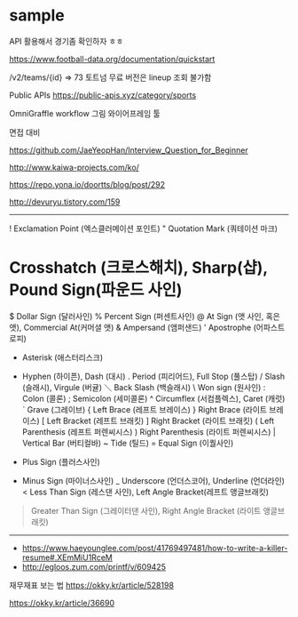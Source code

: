 # sample

API 활용해서 경기좀 확인하자 ㅎㅎ

https://www.football-data.org/documentation/quickstart

/v2/teams/{id} => 73 토트넘
무료 버전은 lineup 조회 불가함

Public APIs
https://public-apis.xyz/category/sports


OmniGraffle
workflow 그림
와이어프레임 툴

면접 대비

https://github.com/JaeYeopHan/Interview_Question_for_Beginner

http://www.kaiwa-projects.com/ko/

https://repo.yona.io/doortts/blog/post/292

http://devuryu.tistory.com/159






------- 
!  Exclamation Point (엑스클러메이션 포인트)
"  Quotation Mark (쿼테이션 마크)
#  Crosshatch (크로스해치), Sharp(샵), Pound Sign(파운드 사인)
$  Dollar Sign (달러사인)
%  Percent Sign (퍼센트사인)
@  At Sign (앳 사인, 혹은 앳), Commercial At(커머셜 앳)
&  Ampersand (앰퍼샌드)
'  Apostrophe (어파스트로피)
*  Asterisk (애스터리스크)
-  Hyphen (하이픈), Dash (대시)
.  Period (피리어드), Full Stop (풀스탑)
/  Slash (슬래시), Virgule (버귤)
＼ Back Slash (백슬래시)
\  Won sign (원사인)
:  Colon (콜론)
;  Semicolon (세미콜론)
^  Circumflex (서컴플렉스), Caret (캐럿)
`  Grave (그레이브)
{  Left Brace (레프트 브레이스)
}  Right Brace (라이트 브레이스)
[  Left Bracket (레프트 브래킷)
]  Right Bracket (라이트 브래킷)
(  Left Parenthesis (레프트 퍼렌씨시스)
)  Right Parenthesis (라이트 퍼렌씨시스)
|  Vertical Bar (버티컬바)
~  Tide (틸드)
=  Equal Sign (이퀄사인)
+  Plus Sign (플러스사인)
-  Minus Sign (마이너스사인)
_  Underscore (언더스코어), Underline (언더라인)
<  Less Than Sign (레스댄 사인), Left Angle Bracket(레프트 앵글브래킷)
>  Greater Than Sign (그레이터댄 사인), Right Angle Bracket (라이트 앵글브래킷)
---


- https://www.haeyounglee.com/post/41769497481/how-to-write-a-killer-resume#.XEmMiU1RceM
- http://egloos.zum.com/printf/v/609425


재무재표 보는 법
https://okky.kr/article/528198



https://okky.kr/article/36690

